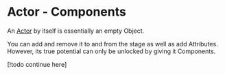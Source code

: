 # Actor - Components

An [Actor](./actors.md) by itself is essentially an empty Object.

You can add and remove it to and from the stage as well as add Attributes. However, its true potential can only be unlocked by giving it Components.

[!todo continue here]
